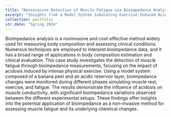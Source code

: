 ```yaml
---
title: "Noninvasive Detection of Muscle Fatigue via Bioimpedance Analysis: Case Study"
excerpt: "Insights from a Model System Simulating Exercise-Induced Acidosis. <br/>"
collection: portfolio
str_date: "Spring 2024"
---
```


Bioimpedance analysis is a noninvasive and cost-effective method widely used for measuring body composition and assessing clinical conditions. Numerous techniques are employed to interpret bioimpedance data, and it has a broad range of applications in body composition estimation and clinical evaluation.
This case study investigates the detection of muscle fatigue through bioimpedance measurements, focusing on the impact of acidosis induced by intense physical exercise. Using a model system composed of a banana peel and an acidic reservoir layer, bioimpedance changes were monitored during different phases simulating muscle rest, exercise, and fatigue. The results demonstrate the influence of acidosis on muscle conductivity, with significant bioimpedance variations observed between the different experimental setups. These findings offer insights into the potential application of bioimpedance as a non-invasive method for assessing muscle fatigue and its underlying chemical changes.